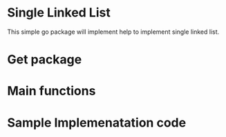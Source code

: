 # Single Linked List
This simple go package will implement help to implement single linked list. 

# Get package 

# Main functions

# Sample Implemenatation code
